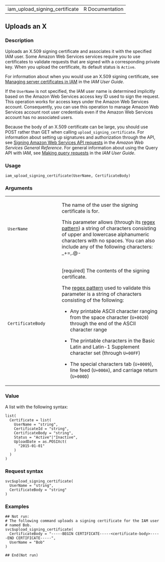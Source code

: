 <table style="width: 100%;">
<tbody>
<tr class="odd">
<td>iam_upload_signing_certificate</td>
<td style="text-align: right;">R Documentation</td>
</tr>
</tbody>
</table>

## Uploads an X

### Description

Uploads an X.509 signing certificate and associates it with the
specified IAM user. Some Amazon Web Services services require you to use
certificates to validate requests that are signed with a corresponding
private key. When you upload the certificate, its default status is
`Active`.

For information about when you would use an X.509 signing certificate,
see [Managing server certificates in
IAM](https://docs.aws.amazon.com/IAM/latest/UserGuide/id_credentials_server-certs.html)
in the *IAM User Guide*.

If the `UserName` is not specified, the IAM user name is determined
implicitly based on the Amazon Web Services access key ID used to sign
the request. This operation works for access keys under the Amazon Web
Services account. Consequently, you can use this operation to manage
Amazon Web Services account root user credentials even if the Amazon Web
Services account has no associated users.

Because the body of an X.509 certificate can be large, you should use
POST rather than GET when calling `upload_signing_certificate`. For
information about setting up signatures and authorization through the
API, see [Signing Amazon Web Services API
requests](https://docs.aws.amazon.com/IAM/latest/UserGuide/reference_aws-signing.html)
in the *Amazon Web Services General Reference*. For general information
about using the Query API with IAM, see [Making query
requests](https://docs.aws.amazon.com/IAM/latest/UserGuide/programming.html)
in the *IAM User Guide*.

### Usage

    iam_upload_signing_certificate(UserName, CertificateBody)

### Arguments

<table>
<colgroup>
<col style="width: 35%" />
<col style="width: 65%" />
</colgroup>
<tbody>
<tr class="odd">
<td><code
id="iam_upload_signing_certificate_:_UserName">UserName</code></td>
<td><p>The name of the user the signing certificate is for.</p>
<p>This parameter allows (through its <a
href="https://en.wikipedia.org/wiki/Regex">regex pattern</a>) a string
of characters consisting of upper and lowercase alphanumeric characters
with no spaces. You can also include any of the following characters:
_+=,.@-</p></td>
</tr>
<tr class="even">
<td><code
id="iam_upload_signing_certificate_:_CertificateBody">CertificateBody</code></td>
<td><p>[required] The contents of the signing certificate.</p>
<p>The <a href="https://en.wikipedia.org/wiki/Regex">regex pattern</a>
used to validate this parameter is a string of characters consisting of
the following:</p>
<ul>
<li><p>Any printable ASCII character ranging from the space character
(<code>U+0020</code>) through the end of the ASCII character
range</p></li>
<li><p>The printable characters in the Basic Latin and Latin-1
Supplement character set (through <code
style="white-space: pre;">⁠U+00FF⁠</code>)</p></li>
<li><p>The special characters tab (<code>U+0009</code>), line feed
(<code style="white-space: pre;">⁠U+000A⁠</code>), and carriage return
(<code style="white-space: pre;">⁠U+000D⁠</code>)</p></li>
</ul></td>
</tr>
</tbody>
</table>

### Value

A list with the following syntax:

    list(
      Certificate = list(
        UserName = "string",
        CertificateId = "string",
        CertificateBody = "string",
        Status = "Active"|"Inactive",
        UploadDate = as.POSIXct(
          "2015-01-01"
        )
      )
    )

### Request syntax

    svc$upload_signing_certificate(
      UserName = "string",
      CertificateBody = "string"
    )

### Examples

    ## Not run: 
    # The following command uploads a signing certificate for the IAM user
    # named Bob.
    svc$upload_signing_certificate(
      CertificateBody = "-----BEGIN CERTIFICATE-----<certificate-body>-----END CERTIFICATE-----",
      UserName = "Bob"
    )

    ## End(Not run)
